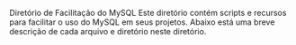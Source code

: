 Diretório de Facilitação do MySQL
Este diretório contém scripts e recursos para facilitar o uso do MySQL em seus projetos. Abaixo está uma breve descrição de cada arquivo e diretório neste diretório.

